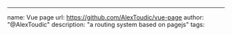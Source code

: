 ---
name: Vue page
url: https://github.com/AlexToudic/vue-page
author: "@AlexToudic"
description: "a routing system based on pagejs"
tags: